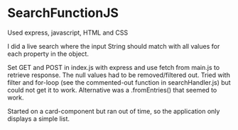 # SearchFunctionJS
Used express, javascript, HTML and CSS

I did a live search where the input String should match with all values for each property in the object.

Set GET and POST in index.js with express and use fetch from main.js to retrieve response.
The null values had to be removed/filtered out. Tried with filter and for-loop (see the commented-out function in searchHandler.js) but could not get it to work. Alternative was a .fromEntries() that seemed to work.

Started on a card-component but ran out of time, so the application only displays a simple list.
